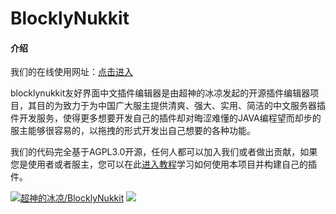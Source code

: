 # BlocklyNukkit

#### 介绍
我们的在线使用网址：[点击进入](http://kingdom_of_dragon.gitee.io/blocklynukkit/)  

blocklynukkit友好界面中文插件编辑器是由超神的冰凉发起的开源插件编辑器项目，其目的为致力于为中国广大服主提供清爽、强大、实用、简洁的中文服务器插件开发服务，使得更多想要开发自己的插件却对晦涩难懂的JAVA编程望而却步的服主能够很容易的，以拖拽的形式开发出自己想要的各种功能。  

我们的代码完全基于AGPL3.0开源，任何人都可以加入我们或者做出贡献，如果您是使用者或者服主，您可以在此[进入教程](https://docs.qq.com/doc/DRkRpS0xmV2ZJbGdi)学习如何使用本项目并构建自己的插件。  

[![超神的冰凉/BlocklyNukkit](https://gitee.com/Kingdom_of_dragon/BlocklyNukkit/widgets/widget_card.svg?colors=393222,ebdfc1,fffae5,d8ca9f,393222,a28b40)](https://gitee.com/Kingdom_of_dragon/BlocklyNukkit)
![](https://gitee.com/Kingdom_of_dragon/BlocklyNukkit/raw/master/afdian-%E8%B6%85%E7%A5%9E%E7%9A%84%E5%86%B0%E5%87%89%20(1).png)